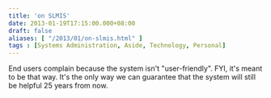```yaml
---
title: 'on SLMIS'
date: 2013-01-19T17:15:00.000+08:00
draft: false
aliases: [ "/2013/01/on-slmis.html" ]
tags : [Systems Administration, Aside, Technology, Personal]
---
```


End users complain because the system isn't "user-friendly". FYI, it's meant to be that way. It's the only way we can guarantee that the system will still be helpful 25 years from now.